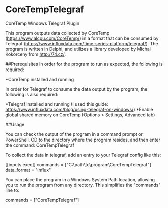 # CoreTempTelegraf
CoreTemp Windows Telegraf Plugin

This program outputs data collected by CoreTemp (https://www.alcpu.com/CoreTemp/) in a format that can be consumed by Telegraf (https://www.influxdata.com/time-series-platform/telegraf/). The program is written in Delphi, and utilizes a library developed by Michal Kokorceny from http://74.cz/.


##Prerequisites
In order for the program to run as expected, the following is required:
  
*CoreTemp installed and running
  
In order for Telegraf to consume the data output by the program, the following is also required:

*Telegraf installed and running (I used this guide: https://www.influxdata.com/blog/using-telegraf-on-windows/)
*Enable global shared memory on CoreTemp (Options > Settings, Advanced tab)


##Usage
  
You can check the output of the program in a command prompt or PowerShell.  CD to the directory where the program resides, and then enter the command: CoreTempTelegraf

To collect the data in telegraf, add an entry to your Telegraf config like this:
  
[[inputs.exec]]
  commands = ["C:\path\to\program\CoreTempTelegraf"]
  data_format = "influx"

You can place the program in a Windows System Path location, allowing you to run the program from any directory.  This simplifies the "commands" line to:

  commands = ["CoreTempTelegraf"]
  
